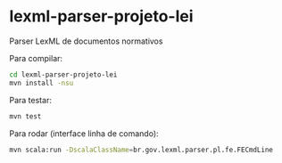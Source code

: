 lexml-parser-projeto-lei
========================

Parser LexML de documentos normativos

Para compilar:
```bash
cd lexml-parser-projeto-lei
mvn install -nsu
```

Para testar:
```bash
mvn test
```

Para rodar (interface linha de comando):
```bash
mvn scala:run -DscalaClassName=br.gov.lexml.parser.pl.fe.FECmdLine
```
